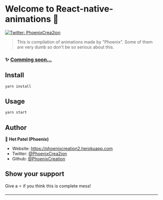 # Welcome to React-native-animations 👋
[![Twitter: PhoenixCrea2ion](https://img.shields.io/twitter/follow/PhoenixCrea2ion.svg?style=social)](https://twitter.com/PhoenixCrea2ion)

> This is compilation of animations made by &#34;Phoenix&#34;. Some of them are very dumb so don't be so serious about this.

### ✨ [Comming soon...](https://phoenixcreation2.herokuapp.com)

## Install

```sh
yarn install
```

## Usage

```sh
yarn start
```

## Author

👤 **Het Patel (Phoenix)**

* Website: https://phoenixcreation2.herokuapp.com
* Twitter: [@PhoenixCrea2ion](https://twitter.com/PhoenixCrea2ion)
* Github: [@PhoenixCreation](https://github.com/PhoenixCreation)

## Show your support

Give a ⭐️ if you think this is complete mess!


***
